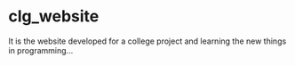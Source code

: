 # clg_website
It is the website developed for a college project and learning the new things in programming...
